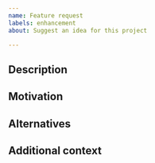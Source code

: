 ```yaml
---
name: Feature request
labels: enhancement
about: Suggest an idea for this project

---
```


<!--
  Have you read our Code of Conduct?
  By filing an issue, you are expected to comply with it, including treating everyone with respect:
  https://github.com/FreeProving/guidelines/blob/master/CODE_OF_CONDUCT.md
-->

## Description

<!-- A brief description of the feature. -->

## Motivation

<!--
  Why are we doing this?
  What use cases does it support?
  What is the expected outcome?
-->

## Alternatives

<!--
  What alternative solutions have you considered?
  What are their drawbacks in comparison to your proposal?
-->

## Additional context

<!-- Add any other context about the feature request here. -->
